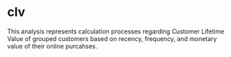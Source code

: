 # clv
This analysis represents calculation processes regarding Customer Lifetime Value of grouped customers based on recency, frequency, and monetary value of their online purcahses.

